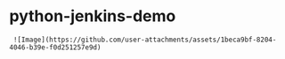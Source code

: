 # python-jenkins-demo
     ![Image](https://github.com/user-attachments/assets/1beca9bf-8204-4046-b39e-f0d251257e9d)
